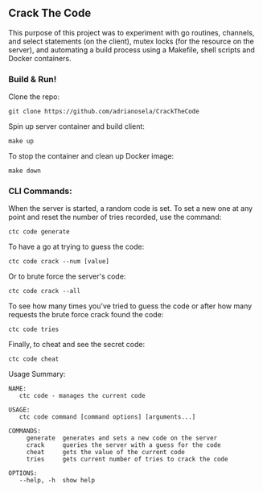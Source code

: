 ## Crack The Code

This purpose of this project was to experiment with go routines, channels, and select statements (on the client), mutex locks (for the resource on the server), and automating a build process using a Makefile, shell scripts and Docker containers.

### Build & Run!
Clone the repo:

```
git clone https://github.com/adrianosela/CrackTheCode
```

Spin up server container and build client:

```
make up
```

To stop the container and clean up Docker image:

```
make down
```

### CLI Commands:

When the server is started, a random code is set. To set a new one at any point and reset the number of tries recorded, use the command:

```
ctc code generate
```

To have a go at trying to guess the code:

```
ctc code crack --num [value]
```

Or to brute force the server's code:

```
ctc code crack --all
```

To see how many times you've tried to guess the code or after how many requests the brute force crack found the code:

```
ctc code tries
```

Finally, to cheat and see the secret code:

```
ctc code cheat
```


Usage Summary:

```
NAME:
   ctc code - manages the current code

USAGE:
   ctc code command [command options] [arguments...]

COMMANDS:
     generate  generates and sets a new code on the server
     crack     queries the server with a guess for the code
     cheat     gets the value of the current code
     tries     gets current number of tries to crack the code

OPTIONS:
   --help, -h  show help
```

   
